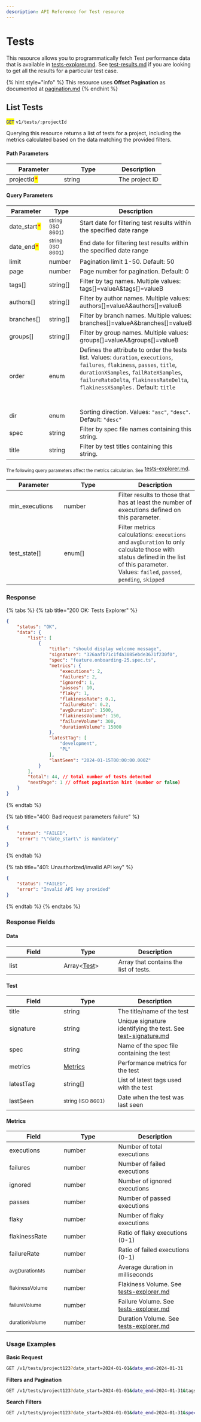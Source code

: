 ```yaml
---
description: API Reference for Test resource
---
```


# Tests

This resource allows you to programmatically fetch Test performance data that is available in [tests-explorer.md](../../../dashboard/test-suite-performance-explorer/tests-explorer.md "mention"). See [test-results.md](test-results.md "mention") if you are looking to get all the results for a particular test case.

{% hint style="info" %}
This resource uses **Offset Pagination** as documented at [pagination.md](../pagination.md "mention")
{% endhint %}

## List Tests <a href="#list-spec-files" id="list-spec-files"></a>

<mark style="color:blue;">`GET`</mark> `v1/tests/:projectId`

Querying this resource returns a list of tests for a project, including the metrics calculated based on the data matching the provided filters.

#### Path Parameters

<table><thead><tr><th width="130.1024169921875">Parameter</th><th width="130.4522705078125">Type</th><th>Description</th></tr></thead><tbody><tr><td>projectId<mark style="color:red;">*</mark></td><td>string</td><td>The project ID</td></tr></tbody></table>

#### Query Parameters

<table><thead><tr><th width="129.5728759765625">Parameter</th><th width="129.9697265625">Type</th><th>Description</th></tr></thead><tbody><tr><td>date_start<mark style="color:red;">*</mark></td><td><sub>string (ISO 8601)</sub></td><td>Start date for filtering test results within the specified date range</td></tr><tr><td>date_end<mark style="color:red;">*</mark></td><td><sub>string (ISO 8601)</sub></td><td>End date for filtering test results within the specified date range</td></tr><tr><td>limit</td><td>number</td><td>Pagination limit 1-50. Default: 50</td></tr><tr><td>page</td><td>number</td><td>Page number for pagination. Default: 0</td></tr><tr><td>tags[]</td><td>string[]</td><td>Filter by tag names. Multiple values: tags[]=valueA&#x26;tags[]=valueB</td></tr><tr><td>authors[]</td><td>string[]</td><td>Filter by author names. Multiple values: authors[]=valueA&#x26;authors[]=valueB</td></tr><tr><td>branches[]</td><td>string[]</td><td>Filter by branch names. Multiple values: branches[]=valueA&#x26;branches[]=valueB</td></tr><tr><td>groups[]</td><td>string[]</td><td>Filter by group names. Multiple values: groups[]=valueA&#x26;groups[]=valueB</td></tr><tr><td>order</td><td>enum</td><td>Defines the attribute to order the tests list. Values: <code>duration</code>, <code>executions</code>, <code>failures</code>, <code>flakiness</code>, <code>passes</code>, <code>title</code>, <code>durationXSamples</code>, <code>failRateXSamples</code>, <code>failureRateDelta</code>, <code>flakinessRateDelta</code>, <code>flakinessXSamples.</code> Default: <code>title</code><br><br><br></td></tr><tr><td>dir</td><td>enum</td><td>Sorting direction. Values: <code>"asc"</code>, <code>"desc"</code>. Default: <code>"desc"</code></td></tr><tr><td>spec</td><td>string</td><td>Filter by spec file names containing this string.</td></tr><tr><td>title</td><td>string</td><td>Filter by test titles containing this string.</td></tr></tbody></table>

<sub>The following query parameters affect the metrics calculation. See</sub> [tests-explorer.md](../../../dashboard/test-suite-performance-explorer/tests-explorer.md "mention").

<table><thead><tr><th width="130.345458984375">Parameter</th><th width="129.4495849609375">Type</th><th>Description</th></tr></thead><tbody><tr><td>min_executions</td><td>number</td><td>Filter results to those that has at least the number of executions defined on this parameter.</td></tr><tr><td>test_state[]</td><td>enum[]</td><td>Filter metrics calculations: <code>executions</code> and <code>avgDuration</code> to only calculate those with status defined in the  list of this parameter.<br>Values: <code>failed</code>, <code>passed</code>, <code>pending</code>, <code>skipped</code></td></tr></tbody></table>

### Response

{% tabs %}
{% tab title="200 OK: Tests Explorer" %}


```json
{
    "status": "OK",
    "data": {
        "list": [
            {
                "title": "should display welcome message",
                "signature": "326aafb71c1fda3085ebde3671f230f0",
                "spec": "feature.onboarding-25.spec.ts",
                "metrics": {
                    "executions": 2,
                    "failures": 2,
                    "ignored": 1,
                    "passes": 10,
                    "flaky": 1,
                    "flakinessRate": 0.1,
                    "failureRate": 0.2,
                    "avgDuration": 1500,
                    "flakinessVolume": 150,
                    "failureVolume": 300,
                    "durationVolume": 15000
                },
                "latestTag": [
                    "development",
                    "PL"
                ],
                "lastSeen": "2024-01-15T00:00:00.000Z"
            }
        ],
        "total": 44, // total number of tests detected
        "nextPage": 1 // offset pagination hint (number or false)
    }
}
```
{% endtab %}

{% tab title="400: Bad request parameters failure" %}
```json
{
    "status": "FAILED",
    "error": "\"date_start\" is mandatory"
}
```
{% endtab %}

{% tab title="401: Unauthorized/invalid API key" %}
```json
{
    "status": "FAILED",
    "error": "Invalid API key provided"
}
```
{% endtab %}
{% endtabs %}

### Response Fields

#### Data

<table><thead><tr><th width="129.5859375">Field</th><th width="130.1676025390625">Type</th><th>Description</th></tr></thead><tbody><tr><td>list</td><td>Array&#x3C;<a href="tests.md#test">Test</a>></td><td>Array that contains the list of tests.</td></tr></tbody></table>

#### **Test**

<table><thead><tr><th width="129.3211669921875">Field</th><th width="129.2257080078125">Type</th><th>Description</th></tr></thead><tbody><tr><td>title</td><td>string</td><td>The title/name of the test</td></tr><tr><td>signature</td><td>string</td><td>Unique signature identifying the test. See <a data-mention href="test-signature.md">test-signature.md</a></td></tr><tr><td>spec</td><td>string</td><td>Name of the spec file containing the test</td></tr><tr><td>metrics</td><td><a href="tests.md#metrics">Metrics</a></td><td>Performance metrics for the test</td></tr><tr><td>latestTag</td><td>string[]</td><td>List of latest tags used with the test</td></tr><tr><td>lastSeen</td><td><sub>string (ISO 8601)</sub></td><td>Date when the test was last seen</td></tr></tbody></table>

#### **Metrics**

<table><thead><tr><th width="129.881103515625">Field</th><th width="129.6943359375">Type</th><th>Description</th></tr></thead><tbody><tr><td>executions</td><td>number</td><td>Number of total executions</td></tr><tr><td>failures</td><td>number</td><td>Number of failed executions</td></tr><tr><td>ignored</td><td>number</td><td>Number of ignored executions</td></tr><tr><td>passes</td><td>number</td><td>Number of passed executions</td></tr><tr><td>flaky</td><td>number</td><td>Number of flaky executions</td></tr><tr><td>flakinessRate</td><td>number</td><td>Ratio of flaky executions (0-1)</td></tr><tr><td>failureRate</td><td>number</td><td>Ratio of failed executions (0-1)</td></tr><tr><td><sub>avgDurationMs</sub></td><td>number</td><td>Average duration in milliseconds</td></tr><tr><td><sub>flakinessVolume</sub></td><td>number</td><td>Flakiness Volume. See <a data-mention href="../../../dashboard/test-suite-performance-explorer/tests-explorer.md">tests-explorer.md</a></td></tr><tr><td><sub>failureVolume</sub></td><td>number</td><td>Failure Volume. See <a data-mention href="../../../dashboard/test-suite-performance-explorer/tests-explorer.md">tests-explorer.md</a></td></tr><tr><td><sub>durationVolume</sub></td><td>number</td><td>Duration Volume. See <a data-mention href="../../../dashboard/test-suite-performance-explorer/tests-explorer.md">tests-explorer.md</a></td></tr></tbody></table>

### Usage Examples

**Basic Request**

```bash
GET /v1/tests/project123?date_start=2024-01-01&date_end=2024-01-31
```

**Filters and Pagination**

```bash
GET /v1/tests/project123?date_start=2024-01-01&date_end=2024-01-31&tags[]=smoke&tags[]=regression&authors[]=john.doe&limit=25&page=1&order=failureRate&dir=desc
```

**Search Filters**

```bash
GET /v1/tests/project123?date_start=2024-01-01&date_end=2024-01-31&spec=login&title=authentication
```
